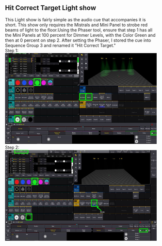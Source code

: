 ## Hit Correct Target Light show 
This Light show is fairly simple as the audio cue that accompanies it is short. This show only requires the Mistrals and Mini Panel to strobe red beams of light to the floor.Using the Phaser tool, ensure that step 1 has all the Mini Panels at 100 percent for Dimmer Levels, with the Color Green and then at 0 percent on step 2. After setting the Phaser, I stored the cue into Sequence Group 3 and renamed it "Hit Correct Target."
<br>
Step 1:<br>
<img src="Capture Images for Lighting/HitCorrectTargetPhase1.png" alt="Hit Correct Target Phase 1" width="500" height="300"/>
<br>
Step 2:<br>
<img src="Capture Images for Lighting/HitCorrectTargetPhase2.png" alt="Hit Correct Target Phase 2" width="500" height="300"/>

